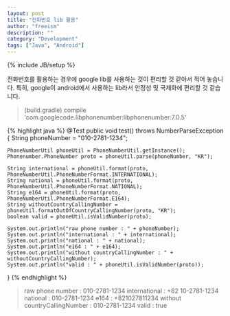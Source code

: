 ```yaml
---
layout: post
title: "전화번호 lib 활용"
author: "freeism"
description: ""
category: "Development" 
tags: ["Java", "Android"]
---
```

{% include JB/setup %}

전화번호를 활용하는 경우에 google lib를 사용하는 것이 편리할 것 같아서 적어 놓습니다.
특히, google이 android에서 사용하는 lib라서 안정성 및 국제화에 편리할 것 같습니다.

>(build.gradle)
compile 'com.googlecode.libphonenumber:libphonenumber:7.0.5'

{% highlight java %}
@Test
public void test() throws NumberParseException {
    String phoneNumber = "010-2781-1234";

    PhoneNumberUtil phoneUtil = PhoneNumberUtil.getInstance();
    Phonenumber.PhoneNumber proto = phoneUtil.parse(phoneNumber, "KR");

    String international = phoneUtil.format(proto, PhoneNumberUtil.PhoneNumberFormat.INTERNATIONAL);
    String national = phoneUtil.format(proto, PhoneNumberUtil.PhoneNumberFormat.NATIONAL);
    String e164 = phoneUtil.format(proto, PhoneNumberUtil.PhoneNumberFormat.E164);
    String withoutCountryCallingNumber = phoneUtil.formatOutOfCountryCallingNumber(proto, "KR");
    boolean valid = phoneUtil.isValidNumber(proto);

    System.out.println("raw phone number : " + phoneNumber);
    System.out.println("international : " + international);
    System.out.println("national : " + national);
    System.out.println("e164 : " + e164);
    System.out.println("without countryCallingNumber : " + withoutCountryCallingNumber);
    System.out.println("valid : " + phoneUtil.isValidNumber(proto));
}
{% endhighlight %}

>raw phone number : 010-2781-1234
international : +82 10-2781-1234
national : 010-2781-1234
e164 : +821027811234
without countryCallingNumber : 010-2781-1234
valid : true
